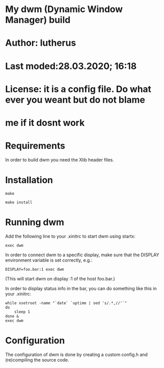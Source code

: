 # My dwm (Dynamic Window Manager) build
###
#
# Author: lutherus
# Last moded:28.03.2020; 16:18
# License: it is a config file. Do what ever you weant but do not blame
# me if it dosnt work
#
#
# Requirements

In order to build dwm you need the Xlib header files.

# Installation

    make

    make install
# Running dwm

Add the following line to your .xinitrc to start dwm using startx:

    exec dwm

In order to connect dwm to a specific display, make sure that
the DISPLAY environment variable is set correctly, e.g.:

    DISPLAY=foo.bar:1 exec dwm

(This will start dwm on display :1 of the host foo.bar.)

In order to display status info in the bar, you can do something
like this in your .xinitrc:

    while xsetroot -name "`date` `uptime | sed 's/.*,//'`"
    do
    	sleep 1
    done &
    exec dwm


# Configuration

The configuration of dwm is done by creating a custom config.h
and (re)compiling the source code.
